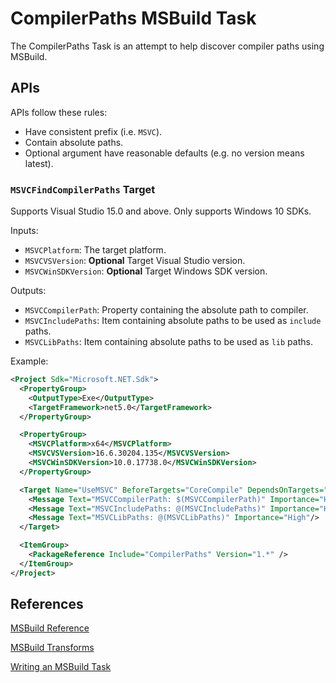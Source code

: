 # CompilerPaths MSBuild Task

The CompilerPaths Task is an attempt to help discover compiler paths using MSBuild.

## APIs

APIs follow these rules:

- Have consistent prefix (i.e. `MSVC`).
- Contain absolute paths.
- Optional argument have reasonable defaults (e.g. no version means latest).

### `MSVCFindCompilerPaths` Target

Supports Visual Studio 15.0 and above. Only supports Windows 10 SDKs.

Inputs:

- `MSVCPlatform`: The target platform.
- `MSVCVSVersion`: **Optional** Target Visual Studio version.
- `MSVCWinSDKVersion`: **Optional** Target Windows SDK version.

Outputs:

- `MSVCCompilerPath`: Property containing the absolute path to compiler.
- `MSVCIncludePaths`: Item containing absolute paths to be used as `include` paths.
- `MSVCLibPaths`: Item containing absolute paths to be used as `lib` paths.

Example:

```xml
<Project Sdk="Microsoft.NET.Sdk">
  <PropertyGroup>
    <OutputType>Exe</OutputType>
    <TargetFramework>net5.0</TargetFramework>
  </PropertyGroup>

  <PropertyGroup>
    <MSVCPlatform>x64</MSVCPlatform>
    <MSVCVSVersion>16.6.30204.135</MSVCVSVersion>
    <MSVCWinSDKVersion>10.0.17738.0</MSVCWinSDKVersion>
  </PropertyGroup>

  <Target Name="UseMSVC" BeforeTargets="CoreCompile" DependsOnTargets="MSVCFindCompilerPaths">
    <Message Text="MSVCCompilerPath: $(MSVCCompilerPath)" Importance="High"/>
    <Message Text="MSVCIncludePaths: @(MSVCIncludePaths)" Importance="High"/>
    <Message Text="MSVCLibPaths: @(MSVCLibPaths)" Importance="High"/>
  </Target>

  <ItemGroup>
    <PackageReference Include="CompilerPaths" Version="1.*" />
  </ItemGroup>
</Project>
```

## References

[MSBuild Reference](https://docs.microsoft.com/visualstudio/msbuild/msbuild)

[MSBuild Transforms](https://docs.microsoft.com/visualstudio/msbuild/msbuild-transforms)

[Writing an MSBuild Task](https://docs.microsoft.com/visualstudio/msbuild/task-writing)